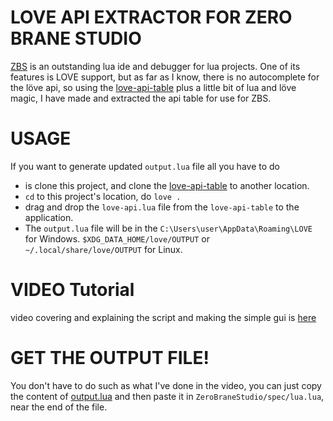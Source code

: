 # LOVE API EXTRACTOR FOR ZERO BRANE STUDIO

[ZBS](https://github.com/pkulchenko/ZeroBraneStudio) is an outstanding lua ide and debugger for lua projects. One of its features is LOVE support, but as far as I know, there is no autocomplete for the löve api, so using the [love-api-table](https://github.com/love2d-community/love-api) plus a little bit of lua and löve magic, I have made and extracted the api table for use for ZBS.

# USAGE

If you want to generate updated `output.lua` file all you have to do 

* is clone this project, and clone the [love-api-table](https://github.com/love2d-community/love-api) to another location.
* `cd` to this project's location, do `love .`
* drag and drop the `love-api.lua` file from the `love-api-table` to the application.
* The `output.lua` file will be in the `C:\Users\user\AppData\Roaming\LOVE` for Windows. `$XDG_DATA_HOME/love/OUTPUT` or `~/.local/share/love/OUTPUT` for Linux.

# VIDEO Tutorial

video covering and explaining the script and making the simple gui is [here](https://youtu.be/iV0xd0r8Oek)

# GET THE OUTPUT FILE!

You don't have to do such as what I've done in the video, you can just copy the content of [output.lua](https://github.com/flamendless/LOVE-API-Extractor-for-ZeroBraneStudio/blob/master/output.lua) and then paste it in `ZeroBraneStudio/spec/lua.lua`, near the end of the file.
